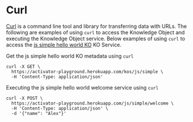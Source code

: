 #  Curl
[Curl](https://curl.haxx.se/) is a command line tool and library for
transferring data with URLs. The following are examples of using `curl` to
access the Knowledge Object and executing the Knowledge Object service.
Below examples of using `curl` to access the
[js simple hello world KO](https://library.kgrid.org/#/object/js%2Fsimple)
KO Service.


Get the js simple hello world KO metadata using `curl`

```
curl -X GET \
  https://activator-playground.herokuapp.com/kos/js/simple \
  -H 'Content-Type: application/json'
```


Executing the js simple hello world welcome service using `curl`

```
curl -X POST \
  https://activator-playground.herokuapp.com/js/simple/welcome \
  -H 'Content-Type: application/json' \
  -d '{"name": "Alex"}'
```
